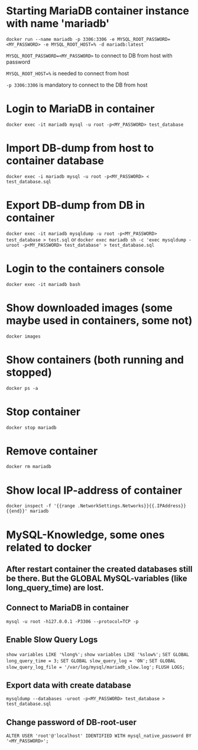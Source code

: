 
# Starting MariaDB container instance with name 'mariadb'

```docker run --name mariadb -p 3306:3306 -e MYSQL_ROOT_PASSWORD=<MY_PASSWORD> -e MYSQL_ROOT_HOST=% -d mariadb:latest```

```MYSQL_ROOT_PASSWORD=<MY_PASSWORD>```
to connect to DB from host with password

```MYSQL_ROOT_HOST=%```
is needed to connect from host

```-p 3306:3306```
is mandatory to connect to the DB from host

# Login to MariaDB in container
```docker exec -it mariadb mysql -u root -p<MY_PASSWORD> test_database```


# Import DB-dump from host to container database
```docker exec -i mariadb mysql -u root -p<MY_PASSWORD> < test_database.sql```

# Export DB-dump from DB in container
```docker exec -it mariadb mysqldump -u root -p<MY_PASSWORD> test_database > test.sql```
or
```docker exec mariadb sh -c 'exec mysqldump -uroot -p<MY_PASSWORD> test_database' > test_database.sql```

# Login to the containers console
```docker exec -it mariadb bash```

# Show downloaded images (some maybe used in containers, some not)
```docker images```

# Show containers (both running and stopped)
```docker ps -a```

# Stop container
```docker stop mariadb```

# Remove container
```docker rm mariadb```

# Show local IP-address of container
```docker inspect -f '{{range .NetworkSettings.Networks}}{{.IPAddress}}{{end}}' mariadb```



# MySQL-Knowledge, some ones related to docker

## After restart container the created databases still be there. But the GLOBAL MySQL-variables (like long_query_time) are lost.

## Connect to MariaDB in container
```mysql -u root -h127.0.0.1 -P3306 --protocol=TCP -p```

## Enable Slow Query Logs
```show variables LIKE '%long%';```
```show variables LIKE '%slow%';```
```SET GLOBAL long_query_time = 3;```
```SET GLOBAL slow_query_log = 'ON';```
```SET GLOBAL slow_query_log_file = '/var/log/mysql/mariadb_slow.log';```
```FLUSH LOGS;```


## Export data with create database
```mysqldump --databases -uroot -p<MY_PASSWORD> test_database > test_database.sql```

## Change password of DB-root-user
```ALTER USER 'root'@'localhost' IDENTIFIED WITH mysql_native_password BY '<MY_PASSWORD>';```

